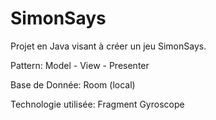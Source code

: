 # SimonSays

Projet en Java visant à créer un jeu SimonSays.

Pattern:
Model - View - Presenter

Base de Donnée:
Room (local)

Technologie utilisée:
Fragment
Gyroscope
